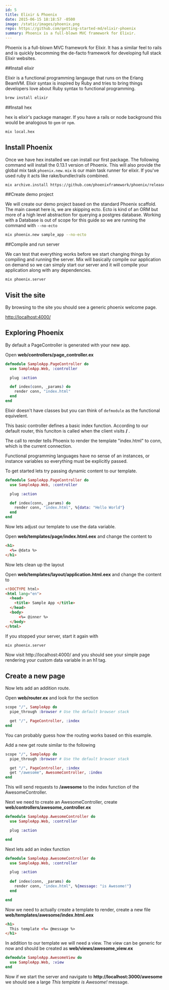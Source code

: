 ```yaml
---
id: 5
title: Elixir & Phoenix
date: 2015-06-15 18:18:57 -0500
image: /static/images/phoenix.png
repo: https://github.com/getting-started-md/elixir-phoenix
summary: Phoenix is a full-blown MVC framework for Elixir.
---
```


Phoenix is a full-blown MVC framework for Elixir. It has a similar feel to rails and is quickly becomming the de-facto framework for developing full stack Elixir websites.


##Install elixir

Elixir is a functional programming langauge that runs on the Erlang BeamVM. Elixir syntax is inspired by Ruby and tries to bring things developers love about Ruby syntax to functional programming.

```bash
brew install elixir
```

##Install hex

hex is elixir's package manager. If you have a rails or node background this would be analogous to `gem` or `npm`.

```bash
mix local.hex
```

## Install Phoenix

Once we have hex installed we can install our first package. The following command will install the 0.13.1 version of Phoenix. This will also provide the global mix task `phoenix.new`. `mix` is our main task runner for elixir. If you've used ruby it acts like rake/bundler/rails combined.

```bash
mix archive.install https://github.com/phoenixframework/phoenix/releases/download/v0.13.1/phoenix_new-0.13.1.ez
```


##Create demo project

We will create our demo project based on the standard Phoenix scaffold. The main caveat here is, we are skipping ecto. Ecto is kind of an ORM but more of a high level abstraction for querying a postgres database. Working with a Database is out of scope for this guide so we are running the command with `--no-ecto`

```bash
mix phoenix.new sample_app --no-ecto
```

##Compile and run server

We can test that everything works before we start changing things by compiling and running the server. Mix will basically compile our application on demand so we can simply start our server and it will compile your application along with any dependencies.

```bash
mix phoenix.server
```

## Visit the site

By browsing to the site you should see a generic phoenix welcome page.

[http://localhost:4000/
](http://localhost:4000/
)

## Exploring Phoenix

By default a PageController is generated with your new app.

Open **web/controllers/page_controller.ex**

```elixir
defmodule SampleApp.PageController do
  use SampleApp.Web, :controller

  plug :action

  def index(conn, _params) do
    render conn, "index.html"
  end
end
```

Elixir doesn't have classes but you can think of `defmodule` as the functional equivelent.

This basic controller defines a basic index function. According to our default router, this funciton is called when the client visits **/** .

The call to render tells Phoenix to render the template "index.html" to conn, which is the current connection. 

Functional programming languages have no sense of an instances, or instance variables so everything must be explicitly passed.

To get started lets try passing dynamic content to our template.

```elixir
defmodule SampleApp.PageController do
  use SampleApp.Web, :controller

  plug :action

  def index(conn, _params) do
    render conn, "index.html", %{data: "Hello World"}
  end
end
```

Now lets adjust our template to use the data variable.

Open **web/templates/page/index.html.eex** and change the content to

```html
<h1>
  <%= @data %>
</h1>
```

Now lets clean up the layout

Open **web/templates/layout/application.html.eex** and change the content to

```html
<!DOCTYPE html>
<html lang="en">
  <head>
    <title> Sample App </title>
  </head>
  <body>
      <%= @inner %>
  </body>
</html>
```

If you stopped your server, start it again with

```bash
mix phoenix.server
```

Now visit http://localhost:4000/ and you should see your simple page rendering your custom data variable in an h1 tag.


## Create a new page

Now lets add an addition route.

Open **web/router.ex** and look for the section

```elixir
scope "/", SampleApp do
  pipe_through :browser # Use the default browser stack

  get "/", PageController, :index
end
```

You can probably guess how the routing works based on this example.

Add a new get route similar to the following

```elixir
scope "/", SampleApp do
  pipe_through :browser # Use the default browser stack

  get "/", PageController, :index
  get "/awesome", AwesomeController, :index
end
```

This will send requests to **/awesome** to the index function of the AwesomeController.

Next we need to create an AwesomeController, create **web/controllers/awesome_controller.ex**

```elixir
defmodule SampleApp.AwesomeController do
  use SampleApp.Web, :controller

  plug :action

end
```

Next lets add an index function 

```elixir
defmodule SampleApp.AwesomeController do
  use SampleApp.Web, :controller

  plug :action
  
  def index(conn, _params) do
    render conn, "index.html", %{message: "is Awesome!"}
  end

end
```

Now we need to actually create a template to render, create a new file **web/templates/awesome/index.html.eex**

```html
<h1>
  This template <%= @message %>
</h1>
```

In addition to our template we will need a view. The view can be generic for now and should be created as **web/views/awesome_view.ex**

```elixir
defmodule SampleApp.AwesomeView do
  use SampleApp.Web, :view
end
```

Now if we start the server and navigate to **http://localhost:3000/awesome** we should see a large *This template is Awesome!* message.